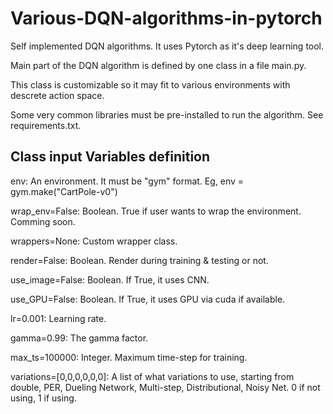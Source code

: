 # Various-DQN-algorithms-in-pytorch
Self implemented DQN algorithms. It uses Pytorch as it's deep learning tool. 

Main part of the DQN algorithm is defined by one class in a file main.py.

This class is customizable so it may fit to various environments with descrete action space. 

Some very common libraries must be pre-installed to run the algorithm. See requirements.txt.

## Class input Variables definition

env: An environment. It must be "gym" format. Eg, env = gym.make("CartPole-v0")

wrap_env=False: Boolean. True if user wants to wrap the environment. Comming soon.

wrappers=None: Custom wrapper class.

render=False: Boolean. Render during training & testing or not.

use_image=False: Boolean. If True, it uses CNN.

use_GPU=False: Boolean. If True, it uses GPU via cuda if available. 

lr=0.001: Learning rate.

gamma=0.99: The gamma factor.

max_ts=100000: Integer. Maximum time-step for training.

variations=[0,0,0,0,0,0]: A list of what variations to use, starting from double, PER, Dueling Network, Multi-step, Distributional, Noisy Net. 0 if not using, 1 if using.


